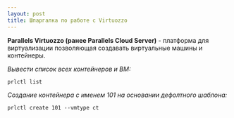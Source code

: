 ```yaml
---
layout: post
title: Шпаргалка по работе с Virtuozzo
---
```


**Parallels Virtuozzo (ранее Parallels Cloud Server)** - платформа для виртуализации позволяющая создавать виртуальные машины и контейнеры.


*Вывести список всех контейнеров и ВМ:*

    prlctl list
    
*Создание контейнера c именем 101 на основании дефолтного шаблона:*

    prlctl create 101 --vmtype ct
